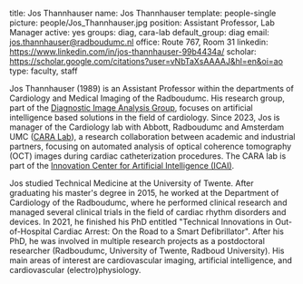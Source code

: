 title: Jos Thannhauser
name: Jos Thannhauser
template: people-single
picture: people/Jos_Thannhauser.jpg
position: Assistant Professor, Lab Manager
active: yes
groups: diag, cara-lab
default_group: diag
email: jos.thannhauser@radboudumc.nl
office: Route 767, Room 31
linkedin: https://www.linkedin.com/in/jos-thannhauser-99b4434a/
scholar: https://scholar.google.com/citations?user=vNbTaXsAAAAJ&hl=en&oi=ao
type: faculty, staff

Jos Thannhauser (1989) is an Assistant Professor within the departments of Cardiology and Medical Imaging of the Radboudumc. His research group, part of the [Diagnostic Image Analysis Group](http://www.diagnijmegen.nl), focuses on artificial intelligence based solutions in the field of cardiology. Since 2023, Jos is manager of the Cardiology lab with Abbott, Radboudumc and Amsterdam UMC ([CARA Lab](https://www.cara-ai-lab.nl/)), a research collaboration between academic and industrial partners, focusing on automated analysis of optical coherence tomography (OCT) images during cardiac catheterization procedures. The CARA lab is part of the [Innovation Center for Artificial Intelligence (ICAI)](https://www.icai.ai/).

Jos studied Technical Medicine at the University of Twente. After graduating his master's degree in 2015, he worked at the Department of Cardiology of the Radboudumc, where he performed clinical research and managed several clinical trials in the field of cardiac rhythm disorders and devices. In 2021, he finished his PhD entitled "Technical Innovations in Out-of-Hospital Cardiac Arrest: On the Road to a Smart Defibrillator". After his PhD, he was involved in multiple research projects as a postdoctoral researcher (Radboudumc, University of Twente, Radboud University). His main areas of interest are cardiovascular imaging, artificial intelligence, and cardiovascular (electro)physiology.
